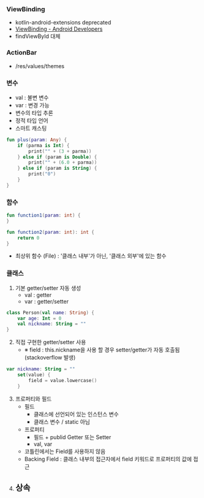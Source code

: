 
### ViewBinding
- kotlin-android-extensions deprecated
- [ViewBinding - Android Developers](https://developer.android.com/topic/libraries/view-binding?hl=ko)
- findViewById 대체

### ActionBar
- /res/values/themes

### 변수
- val : 불변 변수
- var : 변경 가능
- 변수의 타입 추론
- 정적 타입 언어
- 스마트 캐스팅
```kotlin
fun plus(param: Any) {
	if (parma is Int) {
		print("" + (3 + parma))
	} else if (param is Double) {
		print("" + (6.0 + parma))
	} else if (param is String) {
		print("0")
	}
}
```

### 함수
```kotlin
fun function1(param: int) {
}

fun function2(param: int): int {
	return 0
}
```
- 최상위 함수 (File) : '클래스 내부'가 아닌, '클래스 외부'에 있는 함수

### 클래스
1. 기본 getter/setter 자동 생성
	- val : getter
	- var : getter/setter
```kotlin
class Person(val name: String) {  
    var age: Int = 0  
    val nickname: String = ""  
}
```
2. 직접 구현한 getter/setter 사용
	- ※ field : this.nickname을 사용 할 경우 setter/getter가 자동 호출됨 (stackoverflow 발생)
```kotlin
var nickname: String = ""  
    set(value) {  
        field = value.lowercase()  
    }
```
3. 프로퍼티와 필드
	- 필드
		- 클래스에 선언되어 있는 인스턴스 변수 
		- 클래스 변수 / static 아님
	- 프로퍼티
		- 필드 + publid Getter 또는 Setter
		- val, var
	- 코틀린에서는 Field를 사용하지 않음
	- Backing Field : 클래스 내부의 접근자에서 field 키워드로 프로퍼티의 값에 접근
4. 상속
	- 
